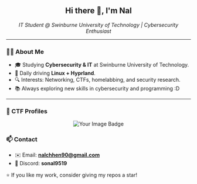 <h2 align="center">Hi there 👋, I'm Nal</h2>
<p align="center">
  <em>IT Student @ Swinburne University of Technology | Cybersecurity Enthusiast</em>
</p>

---

### 🧑‍💻 About Me
- 🎓 Studying **Cybersecurity & IT** at Swinburne University of Technology.  
- 🐧 Daily driving **Linux + Hyprland**.  
- 🔍 Interests: Networking, CTFs, homelabbing, and security research.  
- 📚 Always exploring new skills in cybersecurity and programming :D  

---

### 🏴 CTF Profiles

<p align="center">
 <img src="https://tryhackme-badges.s3.amazonaws.com/nal888.png" alt="Your Image Badge" />
</p>


### 📫 Contact
- ✉️ Email: **nalchhen90@gmail.com**  
- 💬 Discord: **sonal9519**  


⭐️ If you like my work, consider giving my repos a star!

